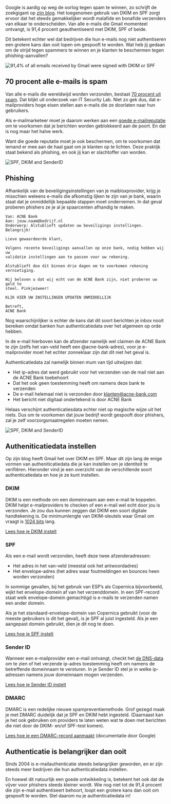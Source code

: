 Google is aardig op weg de oorlog tegen spam te winnen, zo schrijft de
zoekgigant op [zijn
blog](http://googleonlinesecurity.blogspot.nl/2013/12/internet-wide-efforts-to-fight-email.html).
Het toegenomen gebruik van DKIM en SPF zorgt ervoor dat het steeds
gemakkelijker wordt malafide en bonafide verzenders van elkaar te
onderscheiden. Van alle e-mails die Gmail momenteel ontvangt, is 91,4
procent geauthentiseerd met DKIM, SPF of beide.

Dit betekent echter wel dat bedrijven die hun e-mails nog niet
authentiseren een grotere kans dan ooit lopen om gespooft te worden. Wat
heb jij gedaan om de strijd tegen spammers te winnen en je klanten te
beschermen tegen phishing-aanvallen?

![91,4% of all emails received by Gmail were signed with DKIM or
SPF](articlesblog/dkim-spf-signing.jpg "91,4% of all emails received by Gmail were signed with DKIM or SPF")

70 procent alle e-mails is spam
-------------------------------

Van alle e-mails die wereldwijd worden verzonden, bestaat [70 procent
uit
spam](http://www.securelist.com/en/analysis/204792297/Spam_in_Q2_2013).
Dat blijkt uit onderzoek van IT Security Lab. Niet zo gek dus, dat
e-mailproviders hoge eisen stellen aan e-mails die ze doorlaten naar hun
gebruikers.

Als e-mailmarketeer moet je daarom werken aan een [goede
e-mailreputatie](http://www.copernica.com/nl/blog/e-mailreputatie-hoe-bouw-je-dit-op "Hoe bnouw je e-mailreputatie op")
om te voorkomen dat je berichten worden geblokkeerd aan de poort. En dat
is nog maar het halve werk.

Want die goede reputatie moet je ook beschermen, om te voorkomen dat
iemand er mee aan de haal gaat om je klanten op te lichten. Deze
praktijk staat bekend als phishing, en ook jij kan er slachtoffer van
worden.

![SPF, DKIM and
SenderID](articlesblog/deliverability-copernica.jpg "SPF, DKIM and SenderID")

Phishing
--------

Afhankelijk van de beveiligingsinstellingen van je maibloxprovider,
krijg je misschien weleens e-mails die afkomstig lijken te zijn van je
bank, waarin staat dat je onmiddellijk bepaalde stappen moet ondernemen.
In dat geval proberen phishers ze je al je spaarcenten afhandig te
maken.

    Van: ACNE Bank 
    Aan: jouw.naam@bedrijf.nl
    Onderwerp: Alstublieft updaten uw beveiligings instellingen. Belangrijk!

    Lieve gewaardeerde klant, 

    Volgens recente beveiligings aanvallen op onze bank, nodig hebben wij uw 
    validatie instellingen aan te passen voor uw rekening. 

    Alstublieft doe dit binnen drie dagen om te voorkomen rekening vernietiging. 

    Wij beloven u dat wij echt van de ACNE Bank zijn, niet proberen uw geld te 
    steel. Pinkjezweer!

    KLIK HIER UW INSTELLINGEN UPDATEN ONMIDDELLIJK 

    Betreft, 
    ACNE Bank

Nog waarschijnlijker is echter de kans dat dit soort berichten je inbox
nooit bereiken omdat banken hun authenticatiedata over het algemeen op
orde hebben.

In de e-mail hierboven kan de afzender namelijk wel claimen de ACNE Bank
te zijn (zelfs het van-veld heeft een @acne-bank-adres), voor je
e-mailprovider moet het echter zonneklaar zijn dat dit niet het geval
is.

Authenticatiedata zal namelijk binnen mum van tijd uitwijzen dat:

-   Het ip-adres dat werd gebruikt voor het verzenden van de mail niet
    aan de ACNE Bank toebehoort
-   Dat het ook geen toestemming heeft om namens deze bank te verzenden
-   De e-mail helemaal niet is verzonden door klanten@acne-bank.com
-   Het bericht niet digitaal ondertekend is door ACNE Bank

Helaas verschijnt authenticatiesdata echter niet op magische wijze uit
het niets. Dus om te voorkomen dat jouw bedrijf wordt gespooft door
phishers, zal je zelf voorzorgsmaatregelen moeten nemen.

![SPF, DKIM and
SenderID](articlesblog/senderid-spf-dkim-email-copernica.jpg "SPF, DKIM and SenderID")

Autheniticatiedata instellen
----------------------------

Op zijn blog heeft Gmail het over DKIM en SPF. Maar dit zijn lang de
enige vormen van autheniticatiedata die je kan instellen om je
identiteit te verifiëren. Hieronder vind je een overzicht van de
verschillende soort authenticatiedata en hoe je ze kunt instellen.

### DKIM

DKIM is een methode om een domeinnaam aan een e-mail te koppelen. DKIM
helpt e-mailproviders te checken of een e-mail wel echt door jou is
verzonden. Je zou dus kunnen zeggen dat DKIM een soort digitale
handtekening is. De minimumlengte van DKIM-sleutels waar Gmail om vraagt
is [1024 bits](https://support.google.com/a/answer/174124) lang.

[Lees hoe je DKIM
instelt](https://www.copernica.com/nl/ondersteuning/e-mails-versleutelen-met-dkim "Lees hoe je DKIM instelt")

### SPF

Als een e-mail wordt verzonden, heeft deze twee afzenderadressen:

-   Het adres in het van-veld (meestal ook het antwoordadres)
-   Het envelope-adres (het adres waar foutmeldingen en bounces heen
    worden verzonden)

In sommige gevallen, bij het gebruik van ESP’s als Copernica
bijvoorbeeld, wijkt het envelope-domein af van het verzenddomein. In een
SPF-record staat welk envelope-domein gemachtigd is e-mails te verzenden
namen een ander domein.

Als je het standaard-envelope-domein van Copernica gebruikt (voor de
meeste gebruikers is dit het geval), is je SPF al juist ingesteld. Als
je een aangepast domein gebruikt, dien je dit nog te doen.

[Lees hoe je SPF
instelt](https://www.copernica.com/nl/ondersteuning/eigen-envelope-domein-gebruiken-en-instellen-spf-voor-dit-domein "Lees hoe je SPF instelt")

### Sender ID

Wanneer een e-mailprovider een e-mail ontvangt, checkt het [de
DNS-data](https://www.copernica.com/nl/blog/dns-gegevens-wat-zijn-dat "Wat zijn DNS-data?")
om te zien of het verzende ip-adres toestemming heeft om namens de
betreffende domeinnaam te versturen. In je Sender ID stel je in welke
ip-adressen namens jouw domeinnaam mogen verzenden.

[Lees hoe je Sender ID
instelt](https://www.copernica.com/en/support/setup-sender-id "Lees hoe je Sender ID instelt")

### DMARC

DMARC is een redelijke nieuwe spampreventiemethode. Grof gezegd maak je
met DMARC duidelijk dat je SPF en DKIM hebt ingesteld. (Daarnaast kan je
het ook gebruiken om providers te laten weten wat te doen met berichten
die niet door de DKIM- en/of SPF-test komen).

[Lees hoe je een DMARC-record
aanmaakt](https://support.google.com/a/answer/2466563?hl=en)
(documentatie door Google)

Authenticatie is belangrijker dan ooit
--------------------------------------

Sinds 2004 is e-mailauthenticatie steeds belangrijker geworden, en er
zijn steeds meer bedrijven die hun authenticatiedata instellen.

En hoewel dit natuurlijk een goede ontwikkeling is, betekent het ook dat
de vijver voor phishers steeds kleiner wordt. Wie nog niet tot de 91,4
procent die zijn e-mail authentiseert behoort, loopt een grotere kans
dan ooit om gespooft te worden. Stel daarom nu je authenticatiedata in!

